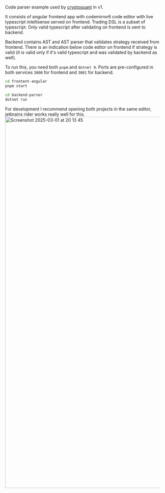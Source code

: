 Code parser example used by [cryptoquant](https://cryptoquant.dev) in v1.

It consists of angular frontend app with codemirror6 code editor with live typescript intellisense served on frontend.
Trading DSL is a subset of typescript. Only valid typescript after validating on frontend is sent to backend.

Backend contains AST and AST parser that validates strategy received from frontend. 
There is an indication below code editor on frontend if strategy is valid (it is valid only if it's valid typescript and was validated by backend as well).

To run this, you need both `pnpm` and `dotnet 9`. Ports are pre-configured in both services `3000` for frontend and `3001` for backend.

```bash frontend
cd frontent-angular
pnpm start
```

```bash backend
cd backend-parser
dotnet run
```

For development I recommend opening both projects in the same editor, jetbrains rider works really well for this.
<img width="1206" alt="Screenshot 2025-03-01 at 20 13 45" src="https://github.com/user-attachments/assets/49a39717-7cdb-4fa1-8dca-c53b5d85ee39" />
